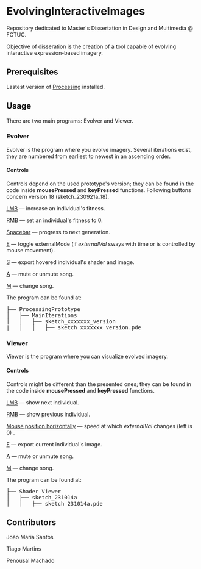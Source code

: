 # EvolvingInteractiveImages
 
Repository dedicated to Master's Dissertation in Design and Multimedia @ FCTUC.

Objective of disseration is the creation of a tool capable of evolving interactive expression-based imagery.

## Prerequisites

Lastest version of [Processing](https://processing.org/download) installed.

## Usage

There are two main programs: Evolver and Viewer.

### Evolver

Evolver is the program where you evolve imagery. Several iterations exist, they are numbered from earliest to newest in an ascending order. 

#### Controls

Controls depend on the used prototype's version; they can be found in the code inside **mousePressed** and **keyPressed** functions. Following buttons concern version 18 (sketch_230921a_18). 

<ins>LMB</ins>      — increase an individual's fitness. 

<ins>RMB</ins>      — set an individual's fitness to 0. 

<ins>Spacebar</ins> — progress to next generation. 

<ins>E</ins>        — toggle externalMode (if <em>externalVal</em> sways with time or is controlled by mouse movement). 

<ins>S</ins>        — export hovered individual's shader and image. 

<ins>A</ins>        — mute or unmute song. 

<ins>M</ins>        — change song. 

The program can be found at:

<pre>
├── ProcessingPrototype
│   ├── MainIterations
│   │   ├── sketch_xxxxxxx_version
|   │   │   ├── sketch_xxxxxxx_version.pde
</pre>

### Viewer

Viewer is the program where you can visualize evolved imagery.

#### Controls

Controls might be different than the presented ones; they can be found in the code inside **mousePressed** and **keyPressed** functions.

<ins>LMB</ins>      — show next individual. 

<ins>RMB</ins>      — show previous individual. 

<ins>Mouse position horizontally</ins> — speed at which <em>externalVal</em> changes (left is 0) . 

<ins>E</ins>        — export current individual's image. 

<ins>A</ins>        — mute or unmute song. 

<ins>M</ins>        — change song. 

The program can be found at:

<pre>
├── Shader Viewer
│   ├── sketch_231014a
│   │   ├── sketch_231014a.pde
</pre>

## Contributors

João Maria Santos

Tiago Martins

Penousal Machado
